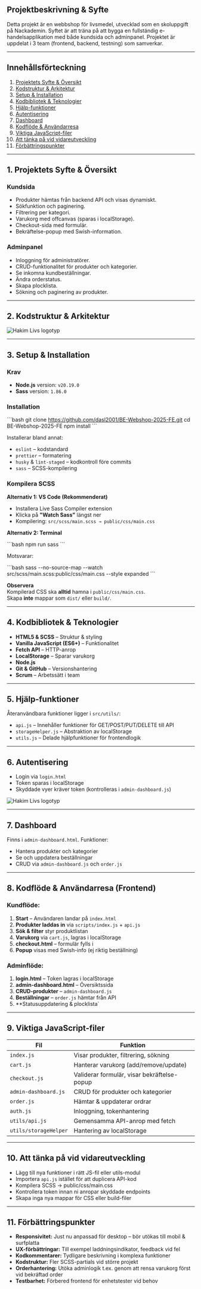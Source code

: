 ## Projektbeskrivning & Syfte

Detta projekt är en webbshop för livsmedel, utvecklad som en skoluppgift på Nackademin. Syftet är att träna på att bygga en fullständig e-handelsapplikation med både kundsida och adminpanel. Projektet är uppdelat i 3 team (frontend, backend, testning) som samverkar.

---

## Innehållsförteckning

1. [Projektets Syfte & Översikt](#1-projektets-syfte--översikt)  
2. [Kodstruktur & Arkitektur](#2-kodstruktur--arkitektur)  
3. [Setup & Installation](#3-setup--installation)  
4. [Kodbibliotek & Teknologier](#4-kodbibliotek--teknologier)  
5. [Hjälp-funktioner](#5-hjälp-funktioner)  
6. [Autentisering](#6-autentisering)  
7. [Dashboard](#7-dashboard)  
8. [Kodflöde & Användarresa](#8-kodflöde--användarresa-frontend)  
9. [Viktiga JavaScript-filer](#9-viktiga-javascript-filer)  
10. [Att tänka på vid vidareutveckling](#10-att-tänka-på-vid-vidareutveckling)  
11. [Förbättringspunkter](#11-förbättringspunkter)  

---

## 1. Projektets Syfte & Översikt

### Kundsida

- Produkter hämtas från backend API och visas dynamiskt.
- Sökfunktion och paginering.
- Filtrering per kategori.
- Varukorg med offcanvas (sparas i localStorage).
- Checkout-sida med formulär.
- Bekräftelse-popup med Swish-information.

### Adminpanel

- Inloggning för administratörer.
- CRUD-funktionalitet för produkter och kategorier.
- Se inkomna kundbeställningar.
- Ändra orderstatus.
- Skapa plocklista.
- Sökning och paginering av produkter.

---

## 2. Kodstruktur & Arkitektur

![Hakim Livs logotyp](src/assets/readme-images/2-readme-image.webp)

---

## 3. Setup & Installation

### Krav

- **Node.js** version: `v20.19.0`
- **Sass** version: `1.86.0`

### Installation

\`\`\`bash
git clone https://github.com/dasl2001/BE-Webshop-2025-FE.git
cd BE-Webshop-2025-FE
npm install
\`\`\`

Installerar bland annat:

- `eslint` – kodstandard
- `prettier` – formatering
- `husky` & `lint-staged` – kodkontroll före commits
- `sass` – SCSS-kompilering

### Kompilera SCSS

**Alternativ 1: VS Code (Rekommenderat)**  
- Installera Live Sass Compiler extension  
- Klicka på **"Watch Sass"** längst ner  
- Kompilering: `src/scss/main.scss → public/css/main.css`

**Alternativ 2: Terminal**

\`\`\`bash
npm run sass
\`\`\`

Motsvarar:

\`\`\`bash
sass --no-source-map --watch src/scss/main.scss:public/css/main.css --style expanded
\`\`\`

**Observera**  
Kompilerad CSS ska **alltid** hamna i `public/css/main.css`.  
Skapa **inte** mappar som `dist/` eller `build/`.

---

## 4. Kodbibliotek & Teknologier

- **HTML5 & SCSS** – Struktur & styling
- **Vanilla JavaScript (ES6+)** – Funktionalitet
- **Fetch API** – HTTP-anrop
- **LocalStorage** – Sparar varukorg
- **Node.js**
- **Git & GitHub** – Versionshantering
- **Scrum** – Arbetssätt i team

---

## 5. Hjälp-funktioner

Återanvändbara funktioner ligger i `src/utils/`:

- `api.js` – Innehåller funktioner för GET/POST/PUT/DELETE till API
- `storageHelper.js` – Abstraktion av localStorage
- `utils.js` – Delade hjälpfunktioner för frontendlogik

---

## 6. Autentisering

- Login via `login.html`  
- Token sparas i localStorage  
- Skyddade vyer kräver token (kontrolleras i `admin-dashboard.js`)


![Hakim Livs logotyp](src/assets/readme-images/6-readme-image.webp)



---

## 7. Dashboard

Finns i `admin-dashboard.html`. Funktioner:

- Hantera produkter och kategorier
- Se och uppdatera beställningar
- CRUD via `admin-dashboard.js` och `order.js`

---

## 8. Kodflöde & Användarresa (Frontend)

### Kundflöde:

1. **Start** – Användaren landar på `index.html`
2. **Produkter laddas in** via `scripts/index.js` + `api.js`
3. **Sök & filter** styr produktlistan
4. **Varukorg** via `cart.js`, lagras i localStorage
5. **checkout.html** – formulär fylls i
6. **Popup** visas med Swish-info (ej riktig beställning)

### Adminflöde:

1. **login.html** – Token lagras i localStorage
2. **admin-dashboard.html** – Översiktssida
3. **CRUD-produkter** – `admin-dashboard.js`
4. **Beställningar** – `order.js` hämtar från API
5. **Statusuppdatering & plocklista`

---

## 9. Viktiga JavaScript-filer

| Fil                   | Funktion                                        |
|-----------------------|--------------------------------------------------|
| `index.js`            | Visar produkter, filtrering, sökning            |
| `cart.js`             | Hanterar varukorg (add/remove/update)          |
| `checkout.js`         | Validerar formulär, visar bekräftelse-popup    |
| `admin-dashboard.js`  | CRUD för produkter och kategorier               |
| `order.js`            | Hämtar & uppdaterar ordrar                      |
| `auth.js`             | Inloggning, tokenhantering                      |
| `utils/api.js`        | Gemensamma API-anrop med fetch                 |
| `utils/storageHelper` | Hantering av localStorage                      |

---

## 10. Att tänka på vid vidareutveckling

- Lägg till nya funktioner i rätt JS-fil eller utils-modul
- Importera `api.js` istället för att duplicera API-kod
- Kompilera SCSS → public/css/main.css
- Kontrollera token innan ni anropar skyddade endpoints
- Skapa inga nya mappar för CSS eller build-filer

---

## 11. Förbättringspunkter

- **Responsivitet:** Just nu anpassad för desktop – bör utökas till mobil & surfplatta
- **UX-förbättringar:** Till exempel laddningsindikator, feedback vid fel
- **Kodkommentarer:** Tydligare beskrivning i komplexa funktioner
- **Kodstruktur:** Fler SCSS-partials vid större projekt
- **Orderhantering:** Utöka adminlogik t.ex. genom att rensa varukorg först vid bekräftad order
- **Testbarhet:** Förbered frontend för enhetstester vid behov

